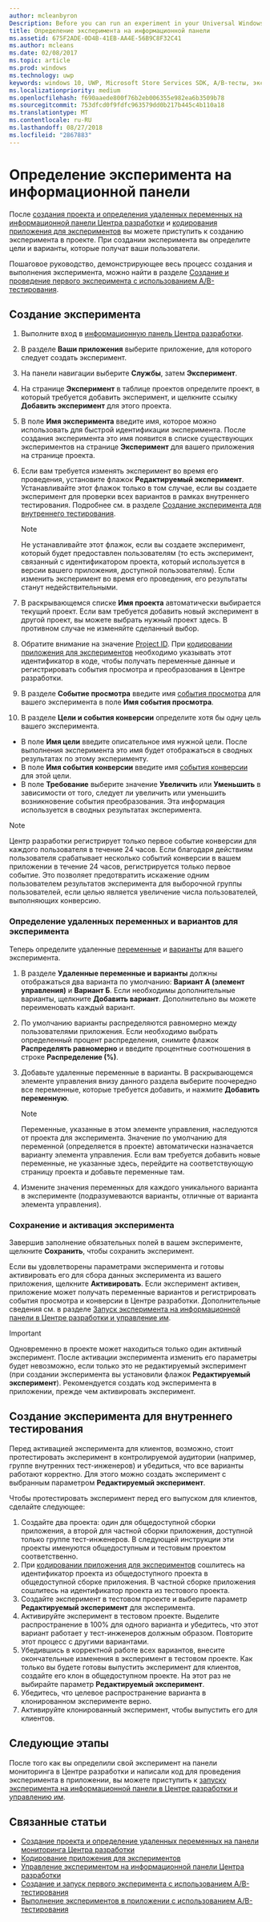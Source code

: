 ```yaml
---
author: mcleanbyron
Description: Before you can run an experiment in your Universal Windows Platform (UWP) app with A/B testing, you must define your experiment in the Dev Center dashboard.
title: Определение эксперимента на информационной панели
ms.assetid: 675F2ADE-0D4B-41EB-AA4E-56B9C8F32C41
ms.author: mcleans
ms.date: 02/08/2017
ms.topic: article
ms.prod: windows
ms.technology: uwp
keywords: windows 10, UWP, Microsoft Store Services SDK, A/B-тесты, эксперименты
ms.localizationpriority: medium
ms.openlocfilehash: f690aaede800f76b2eb006355e982ea6b3509b78
ms.sourcegitcommit: 753dfcd0f9fdfc963579dd0b217b445c4b110a18
ms.translationtype: MT
ms.contentlocale: ru-RU
ms.lasthandoff: 08/27/2018
ms.locfileid: "2867883"
---
```

# <a name="define-your-experiment-in-the-dashboard"></a>Определение эксперимента на информационной панели

После [создания проекта и определения удаленных переменных на информационной панели Центра разработки](create-a-project-and-define-remote-variables-in-the-dev-center-dashboard.md) и [кодирования приложения для экспериментов](code-your-experiment-in-your-app.md) вы можете приступить к созданию эксперимента в проекте. При создании эксперимента вы определите цели и варианты, которые получат ваши пользователи.

Пошаговое руководство, демонстрирующее весь процесс создания и выполнения эксперимента, можно найти в разделе [Создание и проведение первого эксперимента с использованием A/B-тестирования](create-and-run-your-first-experiment-with-a-b-testing.md).

<span id="get-an-api-key" />
<span id="create-an-experiment" />

## <a name="create-your-experiment"></a>Создание эксперимента

1. Выполните вход в [информационную панель Центра разработки](https://dev.windows.com/overview).
2. В разделе **Ваши приложения** выберите приложение, для которого следует создать эксперимент.
3. На панели навигации выберите **Службы**, затем **Эксперимент**.
4. На странице **Эксперимент** в таблице проектов определите проект, в который требуется добавить эксперимент, и щелкните ссылку **Добавить эксперимент** для этого проекта.
5. В поле **Имя эксперимента** введите имя, которое можно использовать для быстрой идентификации эксперимента. После создания эксперимента это имя появится в списке существующих экспериментов на странице **Эксперимент** для вашего приложения на странице проекта.
6. Если вам требуется изменять эксперимент во время его проведения, установите флажок **Редактируемый эксперимент**. Устанавливайте этот флажок только в том случае, если вы создаете эксперимент для проверки всех вариантов в рамках внутреннего тестирования. Подробнее см. в разделе [Создание эксперимента для внутреннего тестирования](define-your-experiment-in-the-dev-center-dashboard.md#test_experiments).
    > [!NOTE]
    > Не устанавливайте этот флажок, если вы создаете эксперимент, который будет предоставлен пользователям (то есть эксперимент, связанный с идентификатором проекта, который используется в версии вашего приложения, доступной пользователям). Если изменить эксперимент во время его проведения, его результаты станут недействительными.

7. В раскрывающемся списке **Имя проекта** автоматически выбирается текущий проект. Если вам требуется добавить новый эксперимент в другой проект, вы можете выбрать нужный проект здесь. В противном случае не изменяйте сделанный выбор.
8.   Обратите внимание на значение [Project ID](run-app-experiments-with-a-b-testing.md#terms). При [кодировании приложения для экспериментов](code-your-experiment-in-your-app.md) необходимо указывать этот идентификатор в коде, чтобы получать переменные данные и регистрировать события просмотра и преобразования в Центре разработки.
9. В разделе **Событие просмотра** введите имя [события просмотра](run-app-experiments-with-a-b-testing.md#terms) для вашего эксперимента в поле **Имя события просмотра**.
10. В разделе **Цели и события конверсии** определите хотя бы одну цель вашего эксперимента.
  * В поле **Имя цели** введите описательное имя нужной цели. После выполнения эксперимента это имя будет отображаться в сводных результатах по этому эксперименту.
  * В поле **Имя события конверсии** введите имя [события конверсии](run-app-experiments-with-a-b-testing.md#terms) для этой цели.
  * В поле **Требование** выберите значение **Увеличить** или **Уменьшить** в зависимости от того, следует ли увеличить или уменьшить возникновение события преобразования. Эта информация используется в сводных результатах эксперимента.

> [!NOTE]
> Центр разработки регистрирует только первое событие конверсии для каждого пользователя в течение 24 часов. Если благодаря действиям пользователя срабатывает несколько событий конверсии в вашем приложении в течение 24 часов, регистрируется только первое событие. Это позволяет предотвратить искажение одним пользователем результатов эксперимента для выборочной группы пользователей, если целью является увеличение числа пользователей, выполняющих конверсию.

<span id="define-the-variations-and-settings-for-the-experiment" />

### <a name="define-the-remote-variables-and-variations-for-your-experiment"></a>Определение удаленных переменных и вариантов для эксперимента

Теперь определите удаленные [переменные](run-app-experiments-with-a-b-testing.md#terms) и [варианты](run-app-experiments-with-a-b-testing.md#terms) для вашего эксперимента.

1. В разделе **Удаленные переменные и варианты** должны отображаться два варианта по умолчанию: **Вариант А (элемент управления)** и **Вариант Б**. Если необходимы дополнительные варианты, щелкните **Добавить вариант**. Дополнительно вы можете переименовать каждый вариант.
2. По умолчанию варианты распределяются равномерно между пользователями приложения. Если необходимо выбрать определенный процент распределения, снимите флажок **Распределять равномерно** и введите процентные соотношения в строке **Распределение (%)**.
3. Добавьте удаленные переменные в варианты. В раскрывающемся элементе управления внизу данного раздела выберите поочередно все переменные, которые требуется добавить, и нажмите **Добавить переменную**.
    > [!NOTE]
    > Переменные, указанные в этом элементе управления, наследуются от проекта для эксперимента. Значение по умолчанию для переменной (определяется в проекте) автоматически назначается варианту элемента управления. Если вам требуется добавить новые переменные, не указанные здесь, перейдите на соответствующую страницу проекта и добавьте переменные там.

4. Измените значения переменных для каждого уникального варианта в эксперименте (подразумеваются варианты, отличные от варианта элемента управления).

<span id="save-and-activate-your-experiment" />

### <a name="save-and-activate-your-experiment"></a>Сохранение и активация эксперимента

Завершив заполнение обязательных полей в вашем эксперименте, щелкните **Сохранить**, чтобы сохранить эксперимент.

Если вы удовлетворены параметрами эксперимента и готовы активировать его для сбора данных эксперимента из вашего приложения, щелкните **Активировать**. Если эксперимент активен, приложение может получать переменные вариантов и регистрировать события просмотра и конверсии в Центре разработки. Дополнительные сведения см. в разделе [Запуск эксперимента на информационной панели в Центре разработки и управление им](manage-your-experiment.md).

> [!IMPORTANT]
> Одновременно в проекте может находиться только один активный эксперимент. После активации эксперимента изменить его параметры будет невозможно, если только это не редактируемый эксперимент (при создании эксперимента вы установили флажок **Редактируемый эксперимент**). Рекомендуется создать код эксперимента в приложении, прежде чем активировать эксперимент.

<span id="test_experiments"/>

## <a name="create-an-experiment-for-internal-testing"></a>Создание эксперимента для внутреннего тестирования

Перед активацией эксперимента для клиентов, возможно, стоит протестировать эксперимент в контролируемой аудитории (например, группе внутренних тест-инженеров) и убедиться, что все варианты работают корректно. Для этого можно создать эксперимент с выбранным параметром **Редактируемый эксперимент**.

Чтобы протестировать эксперимент перед его выпуском для клиентов, сделайте следующее:

1. Создайте два проекта: один для общедоступной сборки приложения, а второй для частной сборки приложения, доступной только группе тест-инженеров. В следующей инструкции эти проекты именуются общедоступным и тестовым проектом соответственно.
2. При [кодировании приложения для экспериментов](code-your-experiment-in-your-app.md) сошлитесь на идентификатор проекта из общедоступного проекта в общедоступной сборке приложения. В частной сборке приложения сошлитесь на идентификатор проекта из тестового проекта.
3. Создайте эксперимент в тестовом проекте и выберите параметр **Редактируемый эксперимент** для эксперимента.
4. Активируйте эксперимент в тестовом проекте. Выделите распространение в 100% для одного варианта и убедитесь, что этот вариант работает у тест-инженеров должным образом. Повторите этот процесс с другими вариантами.
5. Убедившись в корректной работе всех вариантов, внесите окончательные изменения в эксперимент в тестовом проекте. Как только вы будете готовы выпустить эксперимент для клиентов, создайте его клон в общедоступном проекте. На этот раз не выбирайте параметр **Редактируемый эксперимент**.
4. Убедитесь, что целевое распространение варианта в клонированном эксперименте верно.
5. Активируйте клонированный эксперимент, чтобы выпустить его для клиентов.

## <a name="next-steps"></a>Следующие этапы

После того как вы определили свой эксперимент на панели мониторинга в Центре разработки и написали код для проведения эксперимента в приложении, вы можете приступить к [запуску эксперимента на информационной панели в Центре разработки и управлению им](manage-your-experiment.md).

## <a name="related-topics"></a>Связанные статьи

* [Создание проекта и определение удаленных переменных на панели мониторинга Центра разработки](create-a-project-and-define-remote-variables-in-the-dev-center-dashboard.md)
* [Кодирование приложения для экспериментов](code-your-experiment-in-your-app.md)
* [Управление экспериментом на информационной панели Центра разработки](manage-your-experiment.md)
* [Создание и запуск первого эксперимента с использованием A/B-тестирования](create-and-run-your-first-experiment-with-a-b-testing.md)
* [Выполнение экспериментов в приложении с использованием A/B-тестирования](run-app-experiments-with-a-b-testing.md)
